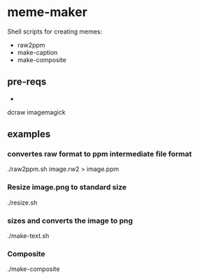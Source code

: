 # meme-maker
Shell scripts for creating memes:
- raw2ppm
- make-caption
- make-composite

## pre-reqs
- 
dcraw
imagemagick

## examples
### convertes raw format to ppm intermediate file format
./raw2ppm.sh image.rw2 > image.ppm

### Resize image.png to standard size
./resize.sh

### sizes and converts the image to png
./make-text.sh

### Composite
./make-composite
